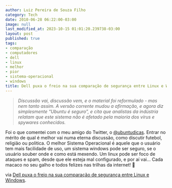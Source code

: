 ```yaml
---
author: Luiz Pereira de Souza Filho
category: Tech
date: 2010-06-28 06:22:00-03:00
image: null
last_modified_at: 2023-10-15 01:01:20.239738-03:00
layout: post
published: true
tags:
- comparação
- computadores
- dell
- linux
- melhor
- pior
- sistema-operacional
- windows
title: Dell puxa o freio na sua comparação de segurança entre Linux e Windows
---
```


> _Discussão vai, discussão vem, e o material foi reformulado - mas nem tanto assim. A versão corrente mudou a afirmação, e agora diz simplesmente “Ubuntu é seguro”, e cita que analistas da indústria relatam que este sistema não é afetado pela maioria dos vírus e spywares conhecidos._

Foi o que comentei com o meu amigo do Twitter, o [@ubuntudicas](http://twitter.com/ubuntudicas). Entrar no mérito de qual é melhor vai numa eterna discussão, como discutir futebol, religião ou politica. O melhor Sistema Operacional é aquele que o usuário tem mais facilidade de uso, um sistema windows pode ser seguro, se o usuário souber onde e como está mexendo. Um linux pode ser foco de ataques e spam, desde que ele esteja mal configurado, e por aí vai... Cada macaco no seu galho e todos felizes nas trilhas da internet! 🙂

via [Dell puxa o freio na sua comparação de segurança entre Linux e Windows](http://br-linux.org/2010/dell-puxa-o-freio-na-sua-comparacao-de-seguranca-entre-linux-e-windows/).
